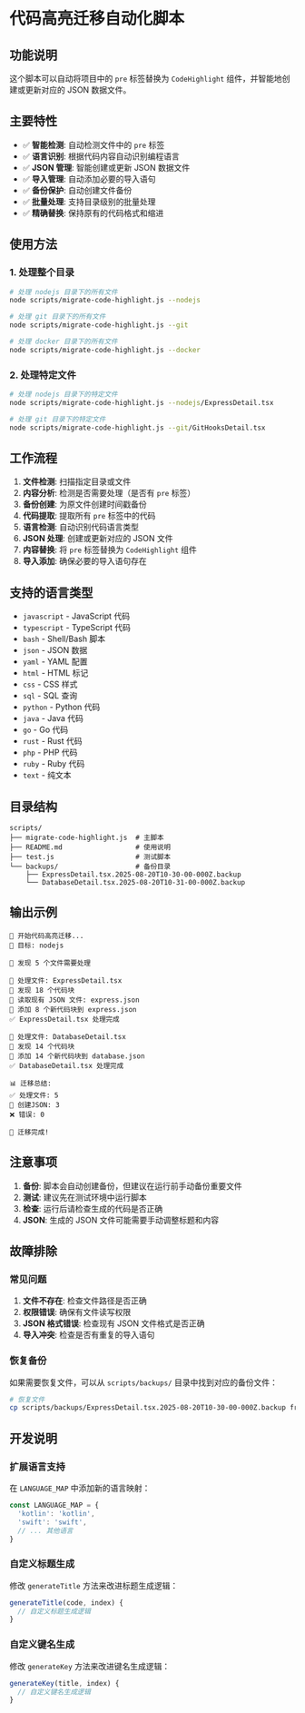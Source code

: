 # 代码高亮迁移自动化脚本

## 功能说明

这个脚本可以自动将项目中的 `pre` 标签替换为 `CodeHighlight` 组件，并智能地创建或更新对应的 JSON 数据文件。

## 主要特性

- ✅ **智能检测**: 自动检测文件中的 `pre` 标签
- ✅ **语言识别**: 根据代码内容自动识别编程语言
- ✅ **JSON 管理**: 智能创建或更新 JSON 数据文件
- ✅ **导入管理**: 自动添加必要的导入语句
- ✅ **备份保护**: 自动创建文件备份
- ✅ **批量处理**: 支持目录级别的批量处理
- ✅ **精确替换**: 保持原有的代码格式和缩进

## 使用方法

### 1. 处理整个目录

```bash
# 处理 nodejs 目录下的所有文件
node scripts/migrate-code-highlight.js --nodejs

# 处理 git 目录下的所有文件
node scripts/migrate-code-highlight.js --git

# 处理 docker 目录下的所有文件
node scripts/migrate-code-highlight.js --docker
```

### 2. 处理特定文件

```bash
# 处理 nodejs 目录下的特定文件
node scripts/migrate-code-highlight.js --nodejs/ExpressDetail.tsx

# 处理 git 目录下的特定文件
node scripts/migrate-code-highlight.js --git/GitHooksDetail.tsx
```

## 工作流程

1. **文件检测**: 扫描指定目录或文件
2. **内容分析**: 检测是否需要处理（是否有 `pre` 标签）
3. **备份创建**: 为原文件创建时间戳备份
4. **代码提取**: 提取所有 `pre` 标签中的代码
5. **语言检测**: 自动识别代码语言类型
6. **JSON 处理**: 创建或更新对应的 JSON 文件
7. **内容替换**: 将 `pre` 标签替换为 `CodeHighlight` 组件
8. **导入添加**: 确保必要的导入语句存在

## 支持的语言类型

- `javascript` - JavaScript 代码
- `typescript` - TypeScript 代码
- `bash` - Shell/Bash 脚本
- `json` - JSON 数据
- `yaml` - YAML 配置
- `html` - HTML 标记
- `css` - CSS 样式
- `sql` - SQL 查询
- `python` - Python 代码
- `java` - Java 代码
- `go` - Go 代码
- `rust` - Rust 代码
- `php` - PHP 代码
- `ruby` - Ruby 代码
- `text` - 纯文本

## 目录结构

```
scripts/
├── migrate-code-highlight.js  # 主脚本
├── README.md                  # 使用说明
├── test.js                    # 测试脚本
└── backups/                   # 备份目录
    ├── ExpressDetail.tsx.2025-08-20T10-30-00-000Z.backup
    └── DatabaseDetail.tsx.2025-08-20T10-31-00-000Z.backup
```

## 输出示例

```
🚀 开始代码高亮迁移...
📁 目标: nodejs

📂 发现 5 个文件需要处理

🔄 处理文件: ExpressDetail.tsx
📝 发现 18 个代码块
📖 读取现有 JSON 文件: express.json
📝 添加 8 个新代码块到 express.json
✅ ExpressDetail.tsx 处理完成

🔄 处理文件: DatabaseDetail.tsx
📝 发现 14 个代码块
📝 添加 14 个新代码块到 database.json
✅ DatabaseDetail.tsx 处理完成

📊 迁移总结:
✅ 处理文件: 5
📄 创建JSON: 3
❌ 错误: 0

🎉 迁移完成!
```

## 注意事项

1. **备份**: 脚本会自动创建备份，但建议在运行前手动备份重要文件
2. **测试**: 建议先在测试环境中运行脚本
3. **检查**: 运行后请检查生成的代码是否正确
4. **JSON**: 生成的 JSON 文件可能需要手动调整标题和内容

## 故障排除

### 常见问题

1. **文件不存在**: 检查文件路径是否正确
2. **权限错误**: 确保有文件读写权限
3. **JSON 格式错误**: 检查现有 JSON 文件格式是否正确
4. **导入冲突**: 检查是否有重复的导入语句

### 恢复备份

如果需要恢复文件，可以从 `scripts/backups/` 目录中找到对应的备份文件：

```bash
# 恢复文件
cp scripts/backups/ExpressDetail.tsx.2025-08-20T10-30-00-000Z.backup frontEnd/src/views/Technology/pages/nodejs/ExpressDetail.tsx
```

## 开发说明

### 扩展语言支持

在 `LANGUAGE_MAP` 中添加新的语言映射：

```javascript
const LANGUAGE_MAP = {
  'kotlin': 'kotlin',
  'swift': 'swift',
  // ... 其他语言
}
```

### 自定义标题生成

修改 `generateTitle` 方法来改进标题生成逻辑：

```javascript
generateTitle(code, index) {
  // 自定义标题生成逻辑
}
```

### 自定义键名生成

修改 `generateKey` 方法来改进键名生成逻辑：

```javascript
generateKey(title, index) {
  // 自定义键名生成逻辑
}
```
